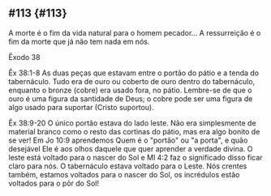 ## #113 {#113}

A morte é o fim da vida natural para o homem pecador... A ressurreição é o fim da morte que já não tem nada em nós.

Êxodo 38

Êx 38:1-8 As duas peças que estavam entre o portão do pátio e a tenda do tabernáculo. Tudo era de ouro ou coberto de ouro dentro do tabernáculo, enquanto o bronze (cobre) era usado fora, no pátio. Lembre-se de que o ouro é uma figura da santidade de Deus; o cobre pode ser uma figura de algo usado para suportar (Cristo suportou).

Êx 38:9-20 O único portão estava do lado leste. Não era simplesmente de material branco como o resto das cortinas do pátio, mas era algo bonito de se ver! Em Jo 10:9 aprendemos Quem é o &quot;portão&quot; ou &quot;a porta&quot;, e quão desejável Ele é aos olhos daquele que quer aprender a verdade divina. O leste está voltado para o nascer do Sol e Ml 4:2 faz o significado disso ficar claro para nós. O tabernáculo estava voltado para o Leste. Nós crentes também, estamos voltados para o nascer do Sol, os incrédulos estão voltados para o pôr do Sol!